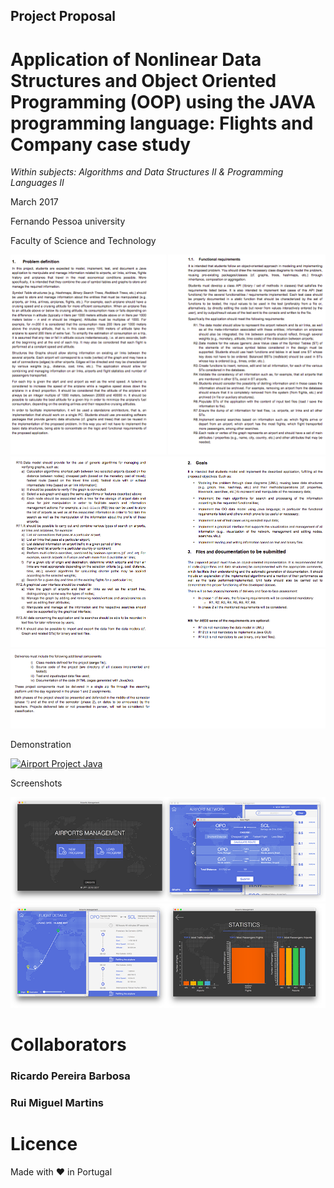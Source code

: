## Project Proposal
# Application of Nonlinear Data Structures and Object Oriented Programming (OOP) using the JAVA programming language: Flights and Company case study
*Within subjects: Algorithms and Data Structures II & Programming Languages II*

March 2017

Fernando Pessoa university

Faculty of Science and Technology


![Screenshot](screenshot-1.png)
![Screenshot](screenshot-2.png)
![Screenshot](screenshot-3.png)

Demonstration

[![Airport Project Java ](http://img.youtube.com/vi/00SQL1dW6DI/0.jpg)](https://www.youtube.com/watch?v=00SQL1dW6DI&feature=youtu.be "Airport Project Java ")


Screenshots



![Screenshot](screenshot-4.png)
![Screenshot](screenshot-5.png)




# Collaborators

### Ricardo Pereira Barbosa

### Rui Miguel Martins

# Licence
Made with ❤️ in Portugal
